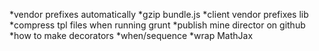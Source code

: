 *vendor prefixes automatically
*gzip bundle.js
*client vendor prefixes lib
*compress tpl files when running grunt
*publish mine director on github
*how to make decorators
*when/sequence
*wrap MathJax